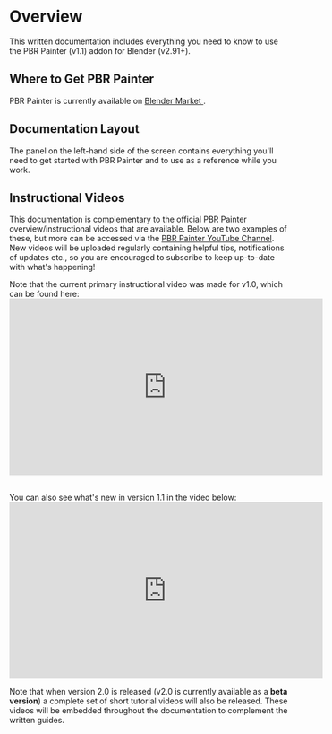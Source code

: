 # Overview

This written documentation includes everything you need to know to use the PBR Painter (v1.1) addon for Blender (v2.91+).

## Where to Get PBR Painter

PBR Painter is currently available on <a href="https://blendermarket.com/products/pbr-painter"> Blender Market </a>.

## Documentation Layout

The panel on the left-hand side of the screen contains everything you'll need to get started with PBR Painter and to use as a reference while you work. 

## Instructional Videos

This documentation is complementary to the official PBR Painter overview/instructional videos that are available. Below are two examples of these, but
more can be accessed via the <a href="https://www.youtube.com/channel/UCNoB6-RlLB5Z6YnxsTFTFGg"> PBR Painter YouTube Channel</a>. New videos will be uploaded
regularly containing helpful tips, notifications of updates etc., so you are encouraged to subscribe to keep up-to-date with what's happening!

<p>Note that the current primary instructional video was made for v1.0, which can be found here:
<iframe width="560" height="315" src="https://www.youtube.com/embed/zR8gwiF6opI" 
frameborder="0" allow="accelerometer; autoplay; clipboard-write; encrypted-media; 
gyroscope; picture-in-picture" allowfullscreen></iframe></p>

<p><br>You can also see what's new in version 1.1 in the video below:
<iframe width="560" height="315" src="https://www.youtube.com/embed/HySzKqnF4Yk" 
frameborder="0" allow="accelerometer; autoplay; clipboard-write; encrypted-media; 
gyroscope; picture-in-picture" allowfullscreen></iframe></p>

Note that when version 2.0 is released (v2.0 is currently available as a __beta version__) a complete set of short tutorial videos will also be
released. These videos will be embedded throughout the documentation to complement the written guides.